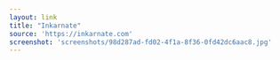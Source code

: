 ```yaml
---
layout: link
title: "Inkarnate"
source: 'https://inkarnate.com'
screenshot: 'screenshots/98d287ad-fd02-4f1a-8f36-0fd42dc6aac8.jpg'
---
```


